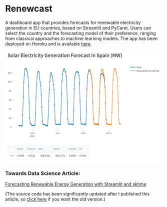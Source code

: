 # Renewcast
A dashboard app that provides forecasts for renewable electricity generation in EU countries, based on Streamlit and PyCaret. Users can select the country and the forecasting model of their preference, ranging from classical approaches to machine learning models. The app has been deployed on Heroku and is available [here](https://renewcast.herokuapp.com/).

![Renewcast](images/forecast.png)

### Towards Data Science Article:
[Forecasting Renewable Energy Generation with Streamlit and sktime](https://towardsdatascience.com/forecasting-renewable-energy-generation-with-streamlit-and-sktime-ab789ef1299f)

(The source code has been significantly updated after I published this article, so [click here](https://github.com/derevirn/renewcast/tree/sktime_old) if you want the old version.)